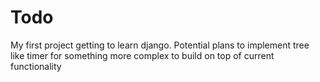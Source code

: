 # Todo
My first project getting to learn django. Potential plans to implement tree like timer for something more complex to build on top of current functionality
